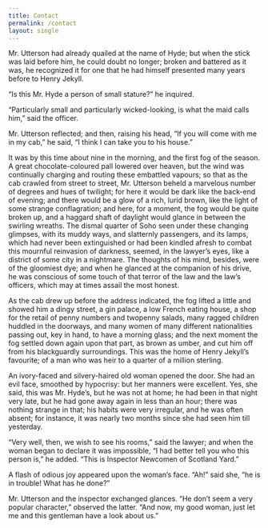 ```yaml
---
title: Contact
permalink: /contact
layout: single
---
```



Mr. Utterson had already quailed at the name of Hyde; but when the stick was laid before him, he could doubt no longer; broken and battered as it was, he recognized it for one that he had himself presented many years before to Henry Jekyll.

“Is this Mr. Hyde a person of small stature?” he inquired.

“Particularly small and particularly wicked-looking, is what the maid calls him,” said the officer.

Mr. Utterson reflected; and then, raising his head, “If you will come with me in my cab,” he said, “I think I can take you to his house.”

It was by this time about nine in the morning, and the first fog of the season. A great chocolate-coloured pall lowered over heaven, but the wind was continually charging and routing these embattled vapours; so that as the cab crawled from street to street, Mr. Utterson beheld a marvelous number of degrees and hues of twilight; for here it would be dark like the back-end of evening; and there would be a glow of a rich, lurid brown, like the light of some strange conflagration; and here, for a moment, the fog would be quite broken up, and a haggard shaft of daylight would glance in between the swirling wreaths. The dismal quarter of Soho seen under these changing glimpses, with its muddy ways, and slatternly passengers, and its lamps, which had never been extinguished or had been kindled afresh to combat this mournful reinvasion of darkness, seemed, in the lawyer’s eyes, like a district of some city in a nightmare. The thoughts of his mind, besides, were of the gloomiest dye; and when he glanced at the companion of his drive, he was conscious of some touch of that terror of the law and the law’s officers, which may at times assail the most honest.

As the cab drew up before the address indicated, the fog lifted a little and showed him a dingy street, a gin palace, a low French eating house, a shop for the retail of penny numbers and twopenny salads, many ragged children huddled in the doorways, and many women of many different nationalities passing out, key in hand, to have a morning glass; and the next moment the fog settled down again upon that part, as brown as umber, and cut him off from his blackguardly surroundings. This was the home of Henry Jekyll’s favourite; of a man who was heir to a quarter of a million sterling.

An ivory-faced and silvery-haired old woman opened the door. She had an evil face, smoothed by hypocrisy: but her manners were excellent. Yes, she said, this was Mr. Hyde’s, but he was not at home; he had been in that night very late, but he had gone away again in less than an hour; there was nothing strange in that; his habits were very irregular, and he was often absent; for instance, it was nearly two months since she had seen him till yesterday.

“Very well, then, we wish to see his rooms,” said the lawyer; and when the woman began to declare it was impossible, “I had better tell you who this person is,” he added. “This is Inspector Newcomen of Scotland Yard.”

A flash of odious joy appeared upon the woman’s face. “Ah!” said she, “he is in trouble! What has he done?”

Mr. Utterson and the inspector exchanged glances. “He don’t seem a very popular character,” observed the latter. “And now, my good woman, just let me and this gentleman have a look about us.”